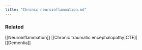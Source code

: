 ```yaml
---
title: "Chronic neuroinflammation.md"
---
```


### Related
[[Neuroinflammation]]
[[Chronic traumatic encephalopathy|CTE]]
[[Dementia]]
